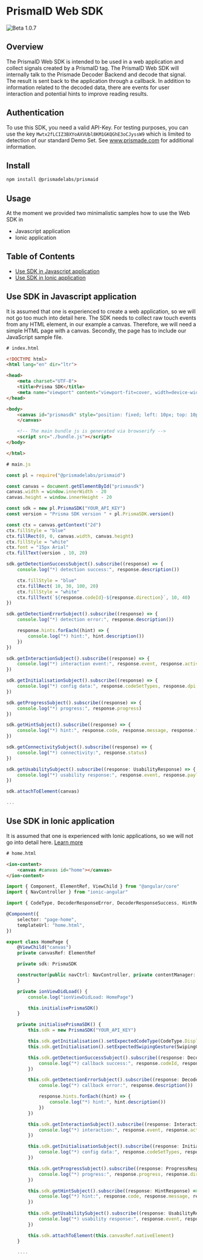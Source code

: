 # PrismaID Web SDK

![Beta 1.0.7](https://img.shields.io/badge/beta-1.0.7-red.svg)

## Overview

The PrismaID Web SDK is intended to be used in a web application and collect signals created by a PrismaID tag. The PrismaID Web SDK will internally talk to the Prismade Decoder Backend and decode that signal. The result is sent back to the application through a callback. In addition to information related to the decoded data, there are events for user interaction and potential hints to improve reading results.

## Authentication

To use this SDK, you need a valid API-Key. For testing purposes, you can use the key `Mwtx2fLCIZ3BXYoAXVUbl8KM1GKQGhE3oCJyssW9` which is limited to detection of our standard Demo Set. See www.prismade.com for additional information.

## Install

```bash
npm install @prismadelabs/prismaid
```

## Usage

At the moment we provided two minimalistic samples how to use the Web SDK in

 - Javascript application
 - Ionic application

## Table of Contents

* [Use SDK in Javascript application](#js)
* [Use SDK in Ionic application](#ion)

## Use SDK in Javascript application

It is assumed that one is experienced to create a web application, so we will not go too much into detail here.
The SDK needs to collect raw touch events from any HTML element, in our example a canvas. Therefore, we will need a simple HTML page with a canvas. Secondly, the page has to include our JavaScript sample file.

```html
# index.html

<!DOCTYPE html>
<html lang="en" dir="ltr">

<head>
    <meta charset="UTF-8">
    <title>Prisma SDK</title>
    <meta name="viewport" content="viewport-fit=cover, width=device-width, initial-scale=1.0, minimum-scale=1.0, maximum-scale=1.0, user-scalable=no">
</head>

<body>
    <canvas id="prismasdk" style="position: fixed; left: 10px; top: 10px; ">
    </canvas>

    <!-- The main bundle js is generated via browserify -->
    <script src="./bundle.js"></script>
</body>

</html>
```

```javascript
# main.js

const pl = require("@prismadelabs/prismaid")

const canvas = document.getElementById("prismasdk")
canvas.width = window.innerWidth - 20
canvas.height = window.innerHeight - 20

const sdk = new pl.PrismaSDK("YOUR_API_KEY")  
const version = "Prisma SDK version " + pl.PrismaSDK.version()

const ctx = canvas.getContext("2d")
ctx.fillStyle = "blue"
ctx.fillRect(0, 0, canvas.width, canvas.height)
ctx.fillStyle = "white"
ctx.font = "15px Arial"
ctx.fillText(version , 10, 20)

sdk.getDetectionSuccessSubject().subscribe((response) => {
    console.log("*) detection success:", response.description())

    ctx.fillStyle = "blue"
    ctx.fillRect( 10, 30, 100, 20)
    ctx.fillStyle = "white"
    ctx.fillText(`${response.codeId}-${response.direction}`, 10, 40)
})

sdk.getDetectionErrorSubject().subscribe((response) => {
    console.log("*) detection error:", response.description())

    response.hints.forEach((hint) => {
        console.log("*) hint:", hint.description())
    })
})

sdk.getInteractionSubject().subscribe((response) => {
    console.log("*) interaction event:", response.event, response.activeSignals)
})

sdk.getInitialisationSubject().subscribe((response) => {
    console.log("*) config data:", response.codeSetTypes, response.dpi, response.devicePixelRatio)
})

sdk.getProgressSubject().subscribe((response) => {
    console.log("*) progress:", response.progress)
})

sdk.getHintSubject().subscribe((response) => {
    console.log("*) hint:", response.code, response.message, response.type)
})

sdk.getConnectivitySubject().subscribe((response) => {
    console.log("*) connectivity:", response.status)
})

sdk.getUsabilitySubject().subscribe((response: UsabilityResponse) => {
    console.log("*) usability response:", response.event, response.payload, response.localizedMessage())
})

sdk.attachToElement(canvas)

...

```

## Use SDK in Ionic application

It is assumed that one is experienced with Ionic applications, so we will not go into detail here. [Learn more](https://ionicframework.com/docs/intro/tutorial/)

```html
# home.html

<ion-content>
	<canvas #canvas id="home"></canvas>
</ion-content>
```

```typescript
import { Component, ElementRef, ViewChild } from "@angular/core"
import { NavController } from "ionic-angular"

import { CodeType, DecoderResponseError, DecoderResponseSuccess, HintResponse, InitialisationResponse, InteractionResponse, PrismaSDK, ProgressResponse, SwipeDirection, SwipingGesture } from "@prismadelabs/prismaid"

@Component({
    selector: "page-home",
    templateUrl: "home.html",
})

export class HomePage {
    @ViewChild("canvas")
    private canvasRef: ElementRef

    private sdk: PrismaSDK

    constructor(public navCtrl: NavController, private contentManager: ContentManager) {
    }

    private ionViewDidLoad() {
        console.log("ionViewDidLoad: HomePage")

        this.initialisePrismaSDK()
    }

    private initialisePrismaSDK() {
        this.sdk = new PrismaSDK("YOUR_API_KEY")

        this.sdk.getInitialisation().setExpectedCodeType(CodeType.Displacement)
        this.sdk.getInitialisation().setExpectedSwipingGesture(SwipingGesture.singleSwipe)

        this.sdk.getDetectionSuccessSubject().subscribe((response: DecoderResponseSuccess) => {
            console.log("*) callback success:", response.codeId, response.direction)
        })

        this.sdk.getDetectionErrorSubject().subscribe((response: DecoderResponseError) => {
            console.log("*) callback error:", response.description())

            response.hints.forEach((hint) => {
                console.log("*) hint:", hint.description())
            })
        })

        this.sdk.getInteractionSubject().subscribe((response: InteractionResponse) => {
            console.log("*) interaction:", response.event, response.activeSignals)
        })

        this.sdk.getInitialisationSubject().subscribe((response: InitialisationResponse) => {
            console.log("*) config data:", response.codeSetTypes, response.dpi, response.devicePixelRatio)
        })

        this.sdk.getProgressSubject().subscribe((response: ProgressResponse) => {
            console.log("*) progress:", response.progress, response.direction, response.swipeRound)
        })

        this.sdk.getHintSubject().subscribe((response: HintResponse) => {
            console.log("*) hint:", response.code, response.message, response.type)
        })
        
        this.sdk.getUsabilitySubject().subscribe((response: UsabilityResponse) => {
            console.log("*) usability response:", response.event, response.payload, response.localizedMessage())
        })

        this.sdk.attachToElement(this.canvasRef.nativeElement)
    }

    ....
```
